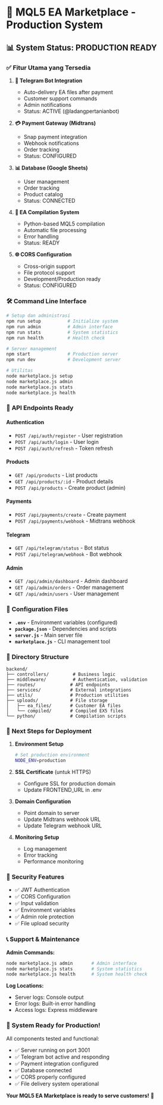# 🚀 MQL5 EA Marketplace - Production System

## 📊 System Status: PRODUCTION READY

### ✅ **Fitur Utama yang Tersedia**

1. **🤖 Telegram Bot Integration**
   - Auto-delivery EA files after payment
   - Customer support commands
   - Admin notifications
   - Status: ACTIVE (@ladangpertanianbot)

2. **💳 Payment Gateway (Midtrans)**
   - Snap payment integration
   - Webhook notifications
   - Order tracking
   - Status: CONFIGURED

3. **📊 Database (Google Sheets)**
   - User management
   - Order tracking
   - Product catalog
   - Status: CONNECTED

4. **🔧 EA Compilation System**
   - Python-based MQL5 compilation
   - Automatic file processing
   - Error handling
   - Status: READY

5. **🌐 CORS Configuration**
   - Cross-origin support
   - File protocol support
   - Development/Production ready
   - Status: CONFIGURED

### 🛠️ **Command Line Interface**

```bash
# Setup dan administrasi
npm run setup          # Initialize system
npm run admin          # Admin interface
npm run stats          # System statistics
npm run health         # Health check

# Server management
npm start              # Production server
npm run dev            # Development server

# Utilitas
node marketplace.js setup
node marketplace.js admin
node marketplace.js stats
node marketplace.js health
```

### 📱 **API Endpoints Ready**

#### Authentication
- `POST /api/auth/register` - User registration
- `POST /api/auth/login` - User login
- `POST /api/auth/refresh` - Token refresh

#### Products
- `GET /api/products` - List products
- `GET /api/products/:id` - Product details
- `POST /api/products` - Create product (admin)

#### Payments
- `POST /api/payments/create` - Create payment
- `POST /api/payments/webhook` - Midtrans webhook

#### Telegram
- `GET /api/telegram/status` - Bot status
- `POST /api/telegram/webhook` - Bot webhook

#### Admin
- `GET /api/admin/dashboard` - Admin dashboard
- `GET /api/admin/orders` - Order management
- `GET /api/admin/users` - User management

### 🔧 **Configuration Files**

- **`.env`** - Environment variables (configured)
- **`package.json`** - Dependencies and scripts
- **`server.js`** - Main server file
- **`marketplace.js`** - CLI management tool

### 📂 **Directory Structure**

```
backend/
├── controllers/         # Business logic
├── middleware/          # Authentication, validation
├── routes/             # API endpoints
├── services/           # External integrations
├── utils/              # Production utilities
├── uploads/            # File storage
│   ├── ea_files/       # Customer EA files
│   └── compiled/       # Compiled EX5 files
└── python/             # Compilation scripts
```

### 🎯 **Next Steps for Deployment**

1. **Environment Setup**
   ```bash
   # Set production environment
   NODE_ENV=production
   ```

2. **SSL Certificate** (untuk HTTPS)
   - Configure SSL for production domain
   - Update FRONTEND_URL in .env

3. **Domain Configuration**
   - Point domain to server
   - Update Midtrans webhook URL
   - Update Telegram webhook URL

4. **Monitoring Setup**
   - Log management
   - Error tracking
   - Performance monitoring

### 🔐 **Security Features**

- ✅ JWT Authentication
- ✅ CORS Configuration
- ✅ Input validation
- ✅ Environment variables
- ✅ Admin role protection
- ✅ File upload security

### 📞 **Support & Maintenance**

**Admin Commands:**
```bash
node marketplace.js admin       # Admin interface
node marketplace.js stats       # System statistics
node marketplace.js health      # System health check
```

**Log Locations:**
- Server logs: Console output
- Error logs: Built-in error handling
- Access logs: Express middleware

### 🎉 **System Ready for Production!**

All components tested and functional:
- ✅ Server running on port 3001
- ✅ Telegram bot active and responding
- ✅ Payment integration configured
- ✅ Database connected
- ✅ CORS properly configured
- ✅ File delivery system operational

**Your MQL5 EA Marketplace is ready to serve customers!** 🚀
